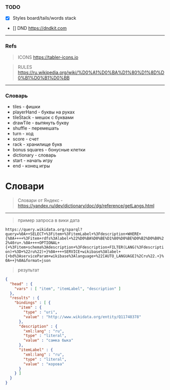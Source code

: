 

### TODO
- [x] Styles board/tails/words stack
- [] DND https://dndkit.com

---
### Refs
> ICONS https://tabler-icons.io

> RULES https://ru.wikipedia.org/wiki/%D0%A1%D0%BA%D1%80%D1%8D%D0%B1%D0%B1%D0%BB

---
### Словарь
- tiles - фишки
- playerHand - буквы на руках
- tileStack - мешок с буквами
- drawTile - вытянуть букву
- shuffle - перемешать
- turn - ход
- score - счет
- rack - хранилище букв
- bonus squares - бонусные клетки
- dictionary - словарь
- start - начать игру
- end - конец игры


# Словари

> Словари от Яндекс - https://yandex.ru/dev/dictionary/doc/dg/reference/getLangs.html

----

> пример запроса в вики дата

```https://query.wikidata.org/sparql?query=%0A++SELECT+%3Fitem+%3FitemLabel+%3Fdescription+WHERE+{%0A++++%3Fitem+rdfs%3Alabel+%22%D0%BA%D0%BE%D1%80%D0%BE%D0%B2%D0%B0%22%40ru+.%0A++++OPTIONAL+{+%3Fitem+schema%3Adescription+%3Fdescription+FILTER(LANG(%3Fdescription)+%3D+%22ru%22)+}%0A++++SERVICE+wikibase%3Alabel+{+bd%3AserviceParam+wikibase%3Alanguage+%22[AUTO_LANGUAGE]%2Cru%22.+}%0A++}%0A&format=json```

> результат
```json
{
  "head" : {
    "vars" : [ "item", "itemLabel", "description" ]
  },
  "results" : {
    "bindings" : [ {
      "item" : {
        "type" : "uri",
        "value" : "http://www.wikidata.org/entity/Q11748378"
      },
      "description" : {
        "xml:lang" : "ru",
        "type" : "literal",
        "value" : "самка быка"
      },
      "itemLabel" : {
        "xml:lang" : "ru",
        "type" : "literal",
        "value" : "корова"
      }
    } ]
  }
}
```